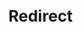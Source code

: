 ﻿---
layout: src/layouts/Redirect.astro
title: Redirect
redirect: https://yamldoc.liuyan.wang/docs/octopus-rest-api/octopus.migrator.exe-command-line/partial-export
pubDate:  2023-01-01
navSearch: false
navSitemap: false
navMenu: false
---
